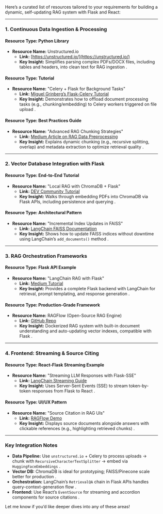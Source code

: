 Here’s a curated list of resources tailored to your requirements for building a dynamic, self-updating RAG system with Flask and React:

---

### **1. Continuous Data Ingestion & Processing**  
#### **Resource Type:** Python Library  
- **Resource Name:** Unstructured.io  
  - **Link:** [https://unstructured.io/](https://unstructured.io/)  
  - **Key Insight:** Simplifies parsing complex PDFs/DOCX files, including tables and headers, into clean text for RAG ingestion .  

#### **Resource Type:** Tutorial  
- **Resource Name:** "Celery + Flask for Background Tasks"  
  - **Link:** [Miguel Grinberg’s Flask-Celery Tutorial](https://blog.miguelgrinberg.com/post/celery-with-flask)  
  - **Key Insight:** Demonstrates how to offload document processing tasks (e.g., chunking/embedding) to Celery workers triggered on file upload .  

#### **Resource Type:** Best Practices Guide  
- **Resource Name:** "Advanced RAG Chunking Strategies"  
  - **Link:** [Medium Article on RAG Data Preprocessing](https://medium.com/data-science-collective/from-prototype-to-production-a-10-step-guide-to-building-advanced-rag-applications-552c65c7d1da)  
  - **Key Insight:** Explains dynamic chunking (e.g., recursive splitting, overlap) and metadata extraction to optimize retrieval quality .  

---

### **2. Vector Database Integration with Flask**  
#### **Resource Type:** End-to-End Tutorial  
- **Resource Name:** "Local RAG with ChromaDB + Flask"  
  - **Link:** [DEV Community Tutorial](https://dev.to/nassermaronie/build-your-own-rag-app-a-step-by-step-guide-to-setup-llm-locally-using-ollama-python-and-chromadb-b12)  
  - **Key Insight:** Walks through embedding PDFs into ChromaDB via Flask APIs, including persistence and querying .  

#### **Resource Type:** Architectural Pattern  
- **Resource Name:** "Incremental Index Updates in FAISS"  
  - **Link:** [LangChain FAISS Documentation](https://python.langchain.com/docs/tutorials/rag/)  
  - **Key Insight:** Shows how to update FAISS indices without downtime using LangChain’s `add_documents()` method .  

---

### **3. RAG Orchestration Frameworks**  
#### **Resource Type:** Flask API Example  
- **Resource Name:** "LangChain RAG with Flask"  
  - **Link:** [Medium Tutorial](https://medium.com/@greatadib82/complete-gen-ai-rag-system-using-langchain-flask-groq-for-beginners-2025-51aadf06d8a1)  
  - **Key Insight:** Provides a complete Flask backend with LangChain for retrieval, prompt templating, and response generation .  

#### **Resource Type:** Production-Grade Framework  
- **Resource Name:** RAGFlow (Open-Source RAG Engine)  
  - **Link:** [GitHub Repo](https://github.com/infiniflow/ragflow)  
  - **Key Insight:** Dockerized RAG system with built-in document understanding and auto-updating vector indexes, compatible with Flask .  

---

### **4. Frontend: Streaming & Source Citing**  
#### **Resource Type:** React-Flask Streaming Example  
- **Resource Name:** "Streaming LLM Responses with Flask-SSE"  
  - **Link:** [LangChain Streaming Guide](https://python.langchain.com/docs/tutorials/rag/)  
  - **Key Insight:** Uses Server-Sent Events (SSE) to stream token-by-token responses from Flask to React .  

#### **Resource Type:** UI/UX Pattern  
- **Resource Name:** "Source Citation in RAG UIs"  
  - **Link:** [RAGFlow Demo](https://github.com/infiniflow/ragflow)  
  - **Key Insight:** Displays source documents alongside answers with clickable references (e.g., highlighting retrieved chunks) .  

---

### **Key Integration Notes**  
- **Data Pipeline:** Use `unstructured.io` + Celery to process uploads → chunk with `RecursiveCharacterTextSplitter` → embed via `HuggingFaceEmbeddings` .  
- **Vector DB:** ChromaDB is ideal for prototyping; FAISS/Pinecone scale better for production .  
- **Orchestration:** LangChain’s `RetrievalQA` chain in Flask APIs handles query-context-generation flow .  
- **Frontend:** Use React’s `EventSource` for streaming and accordion components for source citations .  

Let me know if you’d like deeper dives into any of these areas!